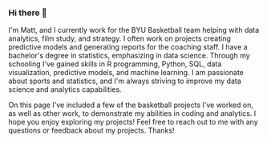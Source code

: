 ### Hi there 👋

I'm Matt, and I currently work for the BYU Basketball team helping with data analytics, film study, and strategy. I often work on projects creating predictive models and generating reports for the coaching staff. I have a bachelor's degree in statistics, emphasizing in data science. Through my schooling I've gained skills in R programming, Python, SQL, data visualization, predictive models, and machine learning. I am passionate about sports and statistics, and I'm always striving to improve my data science and analytics capabilities. 

On this page I've included a few of the basketball projects I've worked on, as well as other work, to demonstrate my abilities in coding and analytics. I hope you enjoy exploring my projects! Feel free to reach out to me with any questions or feedback about my projects. Thanks!

<!--
**MattLindeman/MattLindeman** is a ✨ _special_ ✨ repository because its `README.md` (this file) appears on your GitHub profile.

Here are some ideas to get you started:

- 🔭 I’m currently working on ...
- 🌱 I’m currently learning ...
- 👯 I’m looking to collaborate on ...
- 🤔 I’m looking for help with ...
- 💬 Ask me about ...
- 📫 How to reach me: ...
- 😄 Pronouns: ...
- ⚡ Fun fact: ...
-->
